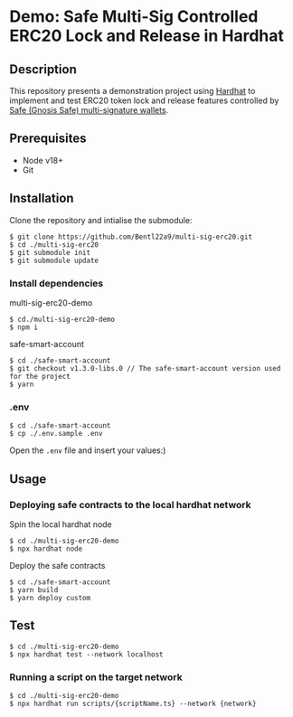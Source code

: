 # Demo: Safe Multi-Sig Controlled ERC20 Lock and Release in Hardhat

## Description

This repository presents a demonstration project using <a href="https://hardhat.org/">Hardhat</a> to implement and test ERC20 token lock and release features controlled by <a href="https://github.com/safe-global/safe-smart-account">Safe (Gnosis Safe) multi-signature wallets</a>.

## Prerequisites

<ul>
    <li>Node v18+</li>
    <li>Git</li>
</ul>

## Installation

Clone the repository and intialise the submodule:


    $ git clone https://github.com/Bentl22a9/multi-sig-erc20.git
    $ cd ./multi-sig-erc20
    $ git submodule init
    $ git submodule update


### Install dependencies

multi-sig-erc20-demo

    $ cd./multi-sig-erc20-demo
    $ npm i

safe-smart-account

    $ cd ./safe-smart-account
    $ git checkout v1.3.0-libs.0 // The safe-smart-account version used for the project
    $ yarn 

### .env

    $ cd ./safe-smart-account
    $ cp ./.env.sample .env

Open the `.env` file and insert your values:)

## Usage

### Deploying safe contracts to the local hardhat network

Spin the local hardhat node

    $ cd ./multi-sig-erc20-demo
    $ npx hardhat node

Deploy the safe contracts

    $ cd ./safe-smart-account
    $ yarn build
    $ yarn deploy custom

## Test

    $ cd ./multi-sig-erc20-demo
    $ npx hardhat test --network localhost

### Running a script on the target network

    $ cd ./multi-sig-erc20-demo
    $ npx hardhat run scripts/{scriptName.ts} --network {network} 
